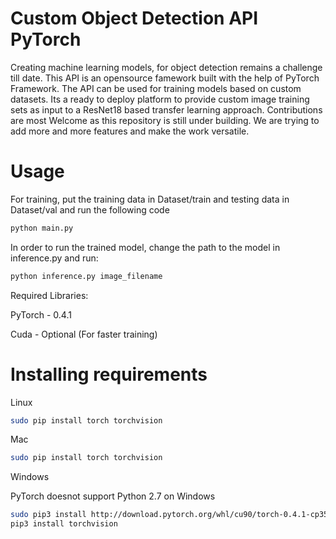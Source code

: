 # Custom Object Detection API PyTorch
Creating machine learning models, for object detection remains a challenge till date. This API is an opensource famework built with the help of PyTorch Framework. The API can be used for training models based on custom datasets. Its a ready to deploy platform to provide custom image training sets as input to a ResNet18 based transfer learning approach. Contributions are most Welcome as this repository is still under building. We are trying to add more and more features and make the work versatile. 

# Usage
For training, put the training data in Dataset/train and testing data in Dataset/val and run the following code
```bash
python main.py 
```
In order to run the trained model, change the path to the model in inference.py and run:
```bash
python inference.py image_filename
```

Required Libraries:

PyTorch - 0.4.1

Cuda - Optional (For faster training)

# Installing requirements
Linux
```bash
sudo pip install torch torchvision
```
Mac
```bash
sudo pip install torch torchvision
```
Windows

PyTorch doesnot support Python 2.7 on Windows
```bash
sudo pip3 install http://download.pytorch.org/whl/cu90/torch-0.4.1-cp35-cp35m-win_amd64.whl
pip3 install torchvision
```
